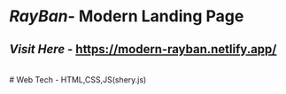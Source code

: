 # *RayBan* - Modern Landing Page <br />
## *Visit Here* - https://modern-rayban.netlify.app/
<br />
# Web Tech - HTML,CSS,JS(shery.js)

 
 
